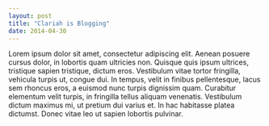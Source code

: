 ```yaml
---
layout: post
title: "Clariah is Blogging"
date: 2014-04-30
---
```


Lorem ipsum dolor sit amet, consectetur adipiscing elit. Aenean posuere cursus dolor, in lobortis quam ultricies non. Quisque quis ipsum ultrices, tristique sapien tristique, dictum eros. Vestibulum vitae tortor fringilla, vehicula turpis ut, congue dui. In tempus, velit in finibus pellentesque, lacus sem rhoncus eros, a euismod nunc turpis dignissim quam. Curabitur elementum velit turpis, in fringilla tellus aliquam venenatis. Vestibulum dictum maximus mi, ut pretium dui varius et. In hac habitasse platea dictumst. Donec vitae leo ut sapien lobortis pulvinar.
